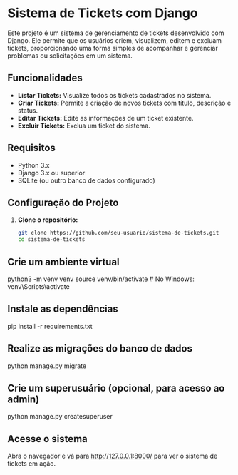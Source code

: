 # Sistema de Tickets com Django

Este projeto é um sistema de gerenciamento de tickets desenvolvido com Django. Ele permite que os usuários criem, visualizem, editem e excluam tickets, proporcionando uma forma simples de acompanhar e gerenciar problemas ou solicitações em um sistema.

## Funcionalidades

- **Listar Tickets:** Visualize todos os tickets cadastrados no sistema.
- **Criar Tickets:** Permite a criação de novos tickets com título, descrição e status.
- **Editar Tickets:** Edite as informações de um ticket existente.
- **Excluir Tickets:** Exclua um ticket do sistema.

## Requisitos

- Python 3.x
- Django 3.x ou superior
- SQLite (ou outro banco de dados configurado)

## Configuração do Projeto

1. **Clone o repositório:**

   ```bash
   git clone https://github.com/seu-usuario/sistema-de-tickets.git
   cd sistema-de-tickets


## Crie um ambiente virtual 

python3 -m venv venv
source venv/bin/activate  # No Windows: venv\Scripts\activate

## Instale as dependências

pip install -r requirements.txt

## Realize as migrações do banco de dados

python manage.py migrate

## Crie um superusuário (opcional, para acesso ao admin)

python manage.py createsuperuser

## Acesse o sistema

Abra o navegador e vá para http://127.0.0.1:8000/ para ver o sistema de tickets em ação.
